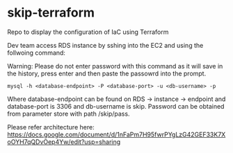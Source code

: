# skip-terraform
Repo to display the configuration of IaC using Terraform

Dev team access RDS instance by sshing into the EC2 and using the follwoing command:

Warning: Please do not enter password with this command as it will save in the history, press enter and then paste the passowrd into the prompt.
```
mysql -h <database-endpoint> -P <database-port> -u <db-username> -p
```
Where database-endpoint can be found on RDS -> instance -> endpoint and database-port is 3306 and db-username is skip. Password can be obtained from parameter store with path /skip/pass. 

Please refer architecture here: https://docs.google.com/document/d/1nFaPm7H95fwrPYgLzG42GEF33K7XoOYH7qQDvOep4Yw/edit?usp=sharing
